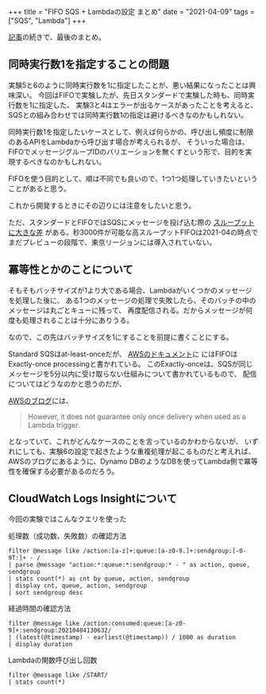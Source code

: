 +++
title = "FIFO SQS + Lambdaの設定 まとめ"
date = "2021-04-09"
tags = ["SQS", "Lambda"]
+++

[記事](/aws/cdksqs-lambda-fifo)の続きで、最後のまとめ。

## 同時実行数1を指定することの問題

実験5と6のように同時実行数を1に指定したことが、悪い結果になったことは興味深い。
今回はFIFOで実験したが、先日スタンダードで実験した時も、同時実行数を1に指定した、
実験3と4はエラーが出るケースがあったことを考えると、SQSとの組み合わせでは同時実行数1の指定は避けるべきなのかもしれない。

同時実行数1を指定したいケースとして、例えば何らかの、呼び出し頻度に制限のあるAPIをLambdaから呼び出す場合が考えられるが、
そういった場合は、FIFOでメッセージグループIDのバリエーションを無くすという形で、目的を実現するべきなのかもしれない。

FIFOを使う目的として、順は不同でも良いので、1つ1つ処理していきたいということがあると思う。

これから開発するときにその辺りには注意をしたいと思う。

ただ、スタンダードとFIFOではSQSにメッセージを投げ込む際の
[スループットに大きな差](https://docs.aws.amazon.com/ja_jp/AWSSimpleQueueService/latest/SQSDeveloperGuide/quotas-messages.html)
がある。秒3000件が可能な高スループットFIFOは2021-04の時点でまだプレビューの段階で、東京リージョンには導入されていない。

## 冪等性とかのことについて

そもそもバッチサイズが1より大である場合、Lambdaがいくつかのメッセージを処理した後に、
ある1つのメッセージの処理で失敗したら、そのバッチの中のメッセージは丸ごとキューに残って、
再度配信される。だからメッセージが何度も処理されることは十分にありうる。

なので、この先はバッチサイズを1にすることを前提に書くことにする。

Standard SQSはat-least-onceだが、
[AWSのドキュメント](https://docs.aws.amazon.com/AWSSimpleQueueService/latest/SQSDeveloperGuide/FIFO-queues.html#FIFO-queues-exactly-once-processing)に
にはFIFOはExactly-once processingと書かれている。
このExactly-onceは、SQSが同じメッセージを5分以内に受け取らない仕組みについて書かれているもので、
配信についてはどうなのかと思うのだが、

[AWSのブログ](https://aws.amazon.com/blogs/compute/new-for-aws-lambda-sqs-fifo-as-an-event-source/)には、

> However, it does not guarantee only once delivery when used as a Lambda trigger.

となっていて、これがどんなケースのことを言っているのかわからないが、
いずれにしても、実験6の設定で起きたような重複処理が起こるものだと考えれば、
AWSのブログにあるように、Dynamo DBのようなDBを使ってLambda側で冪等性を確保する必要があるのだろう。

## CloudWatch Logs Insightについて

今回の実験ではこんなクエリを使った

処理数（成功数、失敗数）の確認方法

```
filter @message like /action:[a-z]+:queue:[a-z0-9.]+:sendgroup:[-0-9T:]+ - /
| parse @message "action:*:queue:*:sendgroup:* - " as action, queue, sendgroup
| stats count(*) as cnt by queue, action, sendgroup
| display cnt, queue, action, sendgroup
| sort sendgroup desc
```

経過時間の確認方法

```
filter @message like /action:consumed:queue:[a-z0-9]+:sendgroup:20210404130632/
| (latest(@timestamp) - earliest(@timestamp)) / 1000 as duration
| display duration
```

Lambdaの関数呼び出し回数

```
filter @message like /START/
| stats count(*)
```
